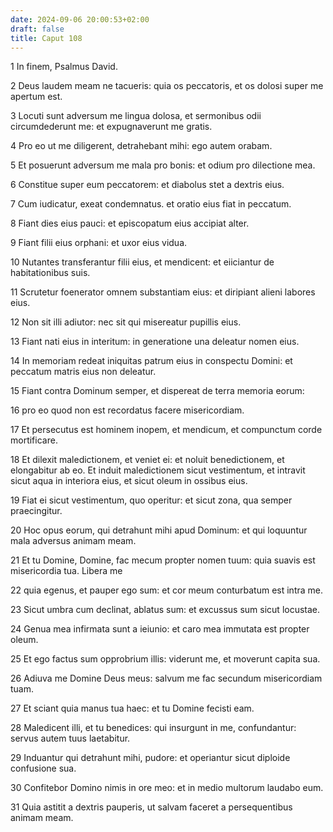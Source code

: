 ```yaml
---
date: 2024-09-06 20:00:53+02:00
draft: false
title: Caput 108
---
```





1 In finem, Psalmus David.

2 Deus laudem meam ne tacueris: quia os peccatoris, et os dolosi super me apertum est.

3 Locuti sunt adversum me lingua dolosa, et sermonibus odii circumdederunt me: et expugnaverunt me gratis.

4 Pro eo ut me diligerent, detrahebant mihi: ego autem orabam.

5 Et posuerunt adversum me mala pro bonis: et odium pro dilectione mea.

6 Constitue super eum peccatorem: et diabolus stet a dextris eius.

7 Cum iudicatur, exeat condemnatus. et oratio eius fiat in peccatum.

8 Fiant dies eius pauci: et episcopatum eius accipiat alter.

9 Fiant filii eius orphani: et uxor eius vidua.

10 Nutantes transferantur filii eius, et mendicent: et eiiciantur de habitationibus suis.

11 Scrutetur foenerator omnem substantiam eius: et diripiant alieni labores eius.

12 Non sit illi adiutor: nec sit qui misereatur pupillis eius.

13 Fiant nati eius in interitum: in generatione una deleatur nomen eius.

14 In memoriam redeat iniquitas patrum eius in conspectu Domini: et peccatum matris eius non deleatur.

15 Fiant contra Dominum semper, et dispereat de terra memoria eorum:

16 pro eo quod non est recordatus facere misericordiam.

17 Et persecutus est hominem inopem, et mendicum, et compunctum corde mortificare.

18 Et dilexit maledictionem, et veniet ei: et noluit benedictionem, et elongabitur ab eo. Et induit maledictionem sicut vestimentum, et intravit sicut aqua in interiora eius, et sicut oleum in ossibus eius.

19 Fiat ei sicut vestimentum, quo operitur: et sicut zona, qua semper praecingitur.

20 Hoc opus eorum, qui detrahunt mihi apud Dominum: et qui loquuntur mala adversus animam meam.

21 Et tu Domine, Domine, fac mecum propter nomen tuum: quia suavis est misericordia tua. Libera me

22 quia egenus, et pauper ego sum: et cor meum conturbatum est intra me.

23 Sicut umbra cum declinat, ablatus sum: et excussus sum sicut locustae.

24 Genua mea infirmata sunt a ieiunio: et caro mea immutata est propter oleum.

25 Et ego factus sum opprobrium illis: viderunt me, et moverunt capita sua.

26 Adiuva me Domine Deus meus: salvum me fac secundum misericordiam tuam.

27 Et sciant quia manus tua haec: et tu Domine fecisti eam.

28 Maledicent illi, et tu benedices: qui insurgunt in me, confundantur: servus autem tuus laetabitur.

29 Induantur qui detrahunt mihi, pudore: et operiantur sicut diploide confusione sua.

30 Confitebor Domino nimis in ore meo: et in medio multorum laudabo eum.

31 Quia astitit a dextris pauperis, ut salvam faceret a persequentibus animam meam.

